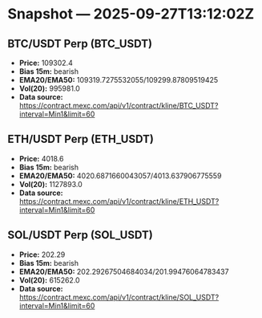 # Snapshot — 2025-09-27T13:12:02Z

## BTC/USDT Perp (BTC_USDT)
- **Price:** 109302.4
- **Bias 15m:** bearish
- **EMA20/EMA50:** 109319.7275532055/109299.87809519425
- **Vol(20):** 995981.0
- **Data source:** https://contract.mexc.com/api/v1/contract/kline/BTC_USDT?interval=Min1&limit=60

## ETH/USDT Perp (ETH_USDT)
- **Price:** 4018.6
- **Bias 15m:** bearish
- **EMA20/EMA50:** 4020.6871660043057/4013.637906775559
- **Vol(20):** 1127893.0
- **Data source:** https://contract.mexc.com/api/v1/contract/kline/ETH_USDT?interval=Min1&limit=60

## SOL/USDT Perp (SOL_USDT)
- **Price:** 202.29
- **Bias 15m:** bearish
- **EMA20/EMA50:** 202.29267504684034/201.99476064783437
- **Vol(20):** 615262.0
- **Data source:** https://contract.mexc.com/api/v1/contract/kline/SOL_USDT?interval=Min1&limit=60
